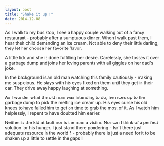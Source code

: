 ```yaml
---
layout: post
title: "Shake it up !"
date: 2014-12-08
---
```


As I walk to my bus stop, I see a happy couple walking out of a fancy restaurant - probably after a sumptuous dinner. When I walk past them, I hear their child demanding an ice cream. Not able to deny their little darling, they let her choose her favorite flavor.

A little lick and she is done fulfilling her desire. Carelessly, she tosses it over a garbage dump and joins her loving parents with all giggles on her dad's joke.

In the background is an old man watching this family cautiously - making me suspicious. He stays with his eyes fixed on them until they get in their car. They drive away happy laughing at something. 

As I wonder what the old man was intending to do, he races up to the garbage dump to pick the melting ice cream up. His eyes curse his old knees to have failed him to get on time to grab the most of it. As I watch him helplessly, I repent to have doubted him earlier.

Neither is the kid at fault nor is the man a victim. Nor can I think of a perfect solution for his hunger. I just stand there pondering - Isn't there just adequate resource in the world ? - probably there is just a need for it to be shaken up a little to settle in the gaps !
